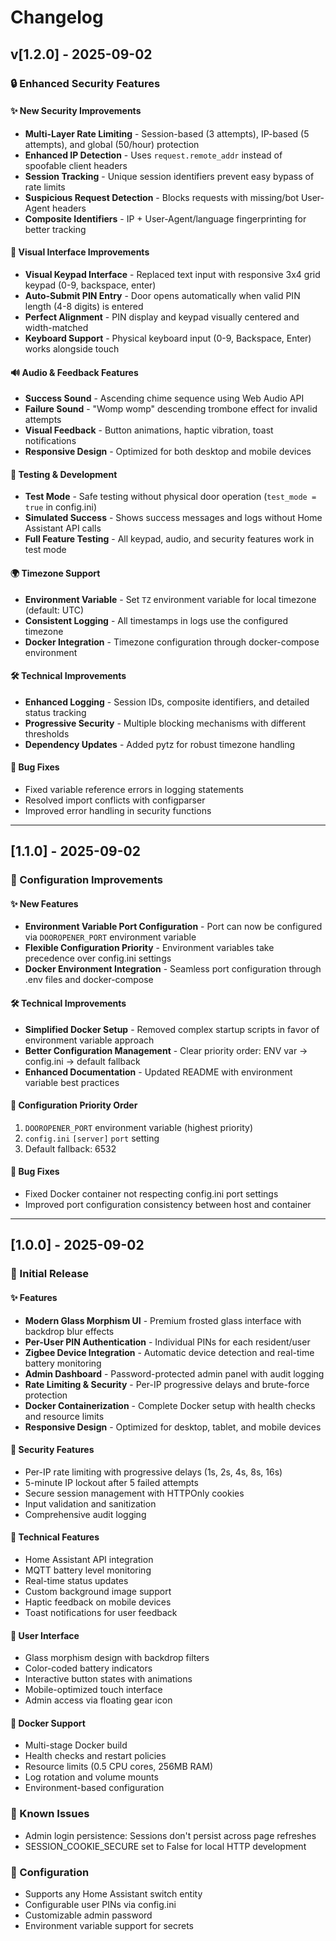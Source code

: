 # Changelog

## v[1.2.0] - 2025-09-02

### 🔒 Enhanced Security Features

#### ✨ New Security Improvements
- **Multi-Layer Rate Limiting** - Session-based (3 attempts), IP-based (5 attempts), and global (50/hour) protection
- **Enhanced IP Detection** - Uses `request.remote_addr` instead of spoofable client headers
- **Session Tracking** - Unique session identifiers prevent easy bypass of rate limits
- **Suspicious Request Detection** - Blocks requests with missing/bot User-Agent headers
- **Composite Identifiers** - IP + User-Agent/language fingerprinting for better tracking

#### 🎨 Visual Interface Improvements
- **Visual Keypad Interface** - Replaced text input with responsive 3x4 grid keypad (0-9, backspace, enter)
- **Auto-Submit PIN Entry** - Door opens automatically when valid PIN length (4-8 digits) is entered
- **Perfect Alignment** - PIN display and keypad visually centered and width-matched
- **Keyboard Support** - Physical keyboard input (0-9, Backspace, Enter) works alongside touch

#### 🔊 Audio & Feedback Features
- **Success Sound** - Ascending chime sequence using Web Audio API
- **Failure Sound** - "Womp womp" descending trombone effect for invalid attempts
- **Visual Feedback** - Button animations, haptic vibration, toast notifications
- **Responsive Design** - Optimized for both desktop and mobile devices

#### 🧪 Testing & Development
- **Test Mode** - Safe testing without physical door operation (`test_mode = true` in config.ini)
- **Simulated Success** - Shows success messages and logs without Home Assistant API calls
- **Full Feature Testing** - All keypad, audio, and security features work in test mode

#### 🌍 Timezone Support
- **Environment Variable** - Set `TZ` environment variable for local timezone (default: UTC)
- **Consistent Logging** - All timestamps in logs use the configured timezone
- **Docker Integration** - Timezone configuration through docker-compose environment

#### 🛠️ Technical Improvements
- **Enhanced Logging** - Session IDs, composite identifiers, and detailed status tracking
- **Progressive Security** - Multiple blocking mechanisms with different thresholds
- **Dependency Updates** - Added pytz for robust timezone handling

#### 🐛 Bug Fixes
- Fixed variable reference errors in logging statements
- Resolved import conflicts with configparser
- Improved error handling in security functions

---

## [1.1.0] - 2025-09-02

### 🔧 Configuration Improvements

#### ✨ New Features
- **Environment Variable Port Configuration** - Port can now be configured via `DOOROPENER_PORT` environment variable
- **Flexible Configuration Priority** - Environment variables take precedence over config.ini settings
- **Docker Environment Integration** - Seamless port configuration through .env files and docker-compose

#### 🛠️ Technical Improvements
- **Simplified Docker Setup** - Removed complex startup scripts in favor of environment variable approach
- **Better Configuration Management** - Clear priority order: ENV var → config.ini → default fallback
- **Enhanced Documentation** - Updated README with environment variable best practices

#### 📝 Configuration Priority Order
1. `DOOROPENER_PORT` environment variable (highest priority)
2. `config.ini` `[server]` `port` setting
3. Default fallback: 6532

#### 🐛 Bug Fixes
- Fixed Docker container not respecting config.ini port settings
- Improved port configuration consistency between host and container

---

## [1.0.0] - 2025-09-02

### 🎉 Initial Release

#### ✨ Features
- **Modern Glass Morphism UI** - Premium frosted glass interface with backdrop blur effects
- **Per-User PIN Authentication** - Individual PINs for each resident/user
- **Zigbee Device Integration** - Automatic device detection and real-time battery monitoring
- **Admin Dashboard** - Password-protected admin panel with audit logging
- **Rate Limiting & Security** - Per-IP progressive delays and brute-force protection
- **Docker Containerization** - Complete Docker setup with health checks and resource limits
- **Responsive Design** - Optimized for desktop, tablet, and mobile devices

#### 🔐 Security Features
- Per-IP rate limiting with progressive delays (1s, 2s, 4s, 8s, 16s)
- 5-minute IP lockout after 5 failed attempts
- Secure session management with HTTPOnly cookies
- Input validation and sanitization
- Comprehensive audit logging

#### 🔧 Technical Features
- Home Assistant API integration
- MQTT battery level monitoring
- Real-time status updates
- Custom background image support
- Haptic feedback on mobile devices
- Toast notifications for user feedback

#### 📱 User Interface
- Glass morphism design with backdrop filters
- Color-coded battery indicators
- Interactive button states with animations
- Mobile-optimized touch interface
- Admin access via floating gear icon

#### 🐳 Docker Support
- Multi-stage Docker build
- Health checks and restart policies
- Resource limits (0.5 CPU cores, 256MB RAM)
- Log rotation and volume mounts
- Environment-based configuration

### 🐛 Known Issues
- Admin login persistence: Sessions don't persist across page refreshes
- SESSION_COOKIE_SECURE set to False for local HTTP development

### 🔧 Configuration
- Supports any Home Assistant switch entity
- Configurable user PINs via config.ini
- Customizable admin password
- Environment variable support for secrets

